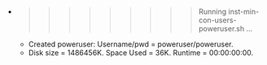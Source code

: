 * >>>>>>>>> Running inst-min-con-users-poweruser.sh ...
  * Created poweruser: Username/pwd = poweruser/poweruser.
  * Disk size = 1486456K. Space Used = 36K. Runtime = 00:00:00:00.

